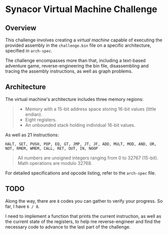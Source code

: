 # Synacor Virtual Machine Challenge
## Overview
This challenge involves creating a *virtual machine* capable of executing the provided assembly in the `challenge.bin` file on a specific architecture, specified in `arch-spec`.

The challenge encompasses more than that, including a text-based adventure game, reverse-engineering the bin file, disassembling and tracing the assembly instructions, as well as graph problems.

## Architecture
The virtual machine's architecture includes three memory regions:
> * Memory with a 15-bit address space storing 16-bit values (little endian).<br>
> * Eight registers.<br>
> * An unbounded stack holding individual 16-bit values.<br>

As well as 21 instructions:
```
HALT, SET, PUSH, POP, EQ, GT, JMP, JT, JF, ADD, MULT, MOD, AND, OR, NOT, RMEM, WMEM, CALL, RET, OUT, IN, NOOP
```
> All numbers are unsigned integers ranging from 0 to 32767 (15-bit).
> Math operations are modulo 32768.

For detailed specifications and opcode listing, refer to the `arch-spec` file.

## TODO
Along the way, there are `8` codes you can gather to verify your progress. So far, I have `6 / 8`.

I need to implement a function that prints the current instruction, as well as the current state of the registers, to help me reverse-engineer and find the necessary code to advance to the last part of the challenge.